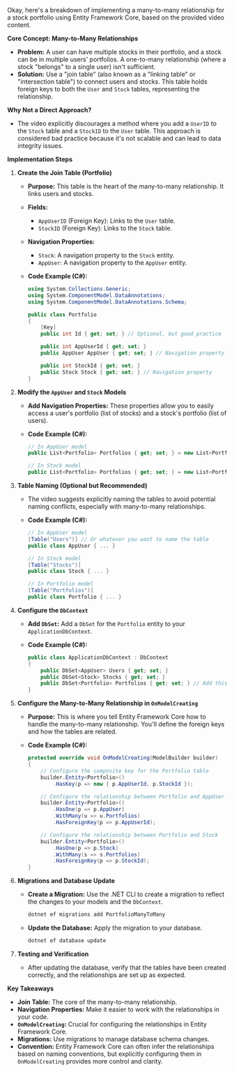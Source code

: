 Okay, here's a breakdown of implementing a many-to-many relationship for a stock portfolio using Entity Framework Core, based on the provided video content.

**Core Concept: Many-to-Many Relationships**

*   **Problem:**  A user can have multiple stocks in their portfolio, and a stock can be in multiple users' portfolios.  A one-to-many relationship (where a stock "belongs" to a single user) isn't sufficient.
*   **Solution:**  Use a "join table" (also known as a "linking table" or "intersection table") to connect users and stocks. This table holds foreign keys to both the `User` and `Stock` tables, representing the relationship.

**Why Not a Direct Approach?**

*   The video explicitly discourages a method where you add a `UserID` to the `Stock` table and a `StockID` to the `User` table. This approach is considered bad practice because it's not scalable and can lead to data integrity issues.

**Implementation Steps**

1.  **Create the Join Table (Portfolio)**

    *   **Purpose:**  This table is the heart of the many-to-many relationship. It links users and stocks.
    *   **Fields:**
        *   `AppUserID` (Foreign Key):  Links to the `User` table.
        *   `StockID` (Foreign Key):  Links to the `Stock` table.
    *   **Navigation Properties:**
        *   `Stock`:  A navigation property to the `Stock` entity.
        *   `AppUser`: A navigation property to the `AppUser` entity.
    *   **Code Example (C#):**

        ```csharp
        using System.Collections.Generic;
        using System.ComponentModel.DataAnnotations;
        using System.ComponentModel.DataAnnotations.Schema;

        public class Portfolio
        {
            [Key]
            public int Id { get; set; } // Optional, but good practice

            public int AppUserId { get; set; }
            public AppUser AppUser { get; set; } // Navigation property

            public int StockId { get; set; }
            public Stock Stock { get; set; } // Navigation property
        }
        ```

2.  **Modify the `AppUser` and `Stock` Models**

    *   **Add Navigation Properties:**  These properties allow you to easily access a user's portfolio (list of stocks) and a stock's portfolio (list of users).
    *   **Code Example (C#):**

        ```csharp
        // In AppUser model
        public List<Portfolio> Portfolios { get; set; } = new List<Portfolio>();

        // In Stock model
        public List<Portfolio> Portfolios { get; set; } = new List<Portfolio>();
        ```

3.  **Table Naming (Optional but Recommended)**

    *   The video suggests explicitly naming the tables to avoid potential naming conflicts, especially with many-to-many relationships.
    *   **Code Example (C#):**

        ```csharp
        // In AppUser model
        [Table("Users")] // Or whatever you want to name the table
        public class AppUser { ... }

        // In Stock model
        [Table("Stocks")]
        public class Stock { ... }

        // In Portfolio model
        [Table("Portfolios")]
        public class Portfolio { ... }
        ```

4.  **Configure the `DbContext`**

    *   **Add `DbSet`:**  Add a `DbSet` for the `Portfolio` entity to your `ApplicationDbContext`.
    *   **Code Example (C#):**

        ```csharp
        public class ApplicationDbContext : DbContext
        {
            public DbSet<AppUser> Users { get; set; }
            public DbSet<Stock> Stocks { get; set; }
            public DbSet<Portfolio> Portfolios { get; set; } // Add this
        }
        ```

5.  **Configure the Many-to-Many Relationship in `OnModelCreating`**

    *   **Purpose:**  This is where you tell Entity Framework Core how to handle the many-to-many relationship.  You'll define the foreign keys and how the tables are related.
    *   **Code Example (C#):**

        ```csharp
        protected override void OnModelCreating(ModelBuilder builder)
        {
            // Configure the composite key for the Portfolio table
            builder.Entity<Portfolio>()
                .HasKey(p => new { p.AppUserId, p.StockId });

            // Configure the relationship between Portfolio and AppUser
            builder.Entity<Portfolio>()
                .HasOne(p => p.AppUser)
                .WithMany(u => u.Portfolios)
                .HasForeignKey(p => p.AppUserId);

            // Configure the relationship between Portfolio and Stock
            builder.Entity<Portfolio>()
                .HasOne(p => p.Stock)
                .WithMany(s => s.Portfolios)
                .HasForeignKey(p => p.StockId);
        }
        ```

6.  **Migrations and Database Update**

    *   **Create a Migration:**  Use the .NET CLI to create a migration to reflect the changes to your models and the `DbContext`.
        ```bash
        dotnet ef migrations add PortfolioManyToMany
        ```
    *   **Update the Database:**  Apply the migration to your database.
        ```bash
        dotnet ef database update
        ```

7.  **Testing and Verification**

    *   After updating the database, verify that the tables have been created correctly, and the relationships are set up as expected.

**Key Takeaways**

*   **Join Table:** The core of the many-to-many relationship.
*   **Navigation Properties:**  Make it easier to work with the relationships in your code.
*   **`OnModelCreating`:**  Crucial for configuring the relationships in Entity Framework Core.
*   **Migrations:**  Use migrations to manage database schema changes.
*   **Convention:**  Entity Framework Core can often infer the relationships based on naming conventions, but explicitly configuring them in `OnModelCreating` provides more control and clarity.